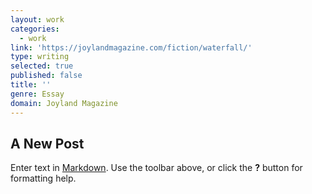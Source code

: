 ```yaml
---
layout: work
categories:
  - work
link: 'https://joylandmagazine.com/fiction/waterfall/'
type: writing
selected: true
published: false
title: ''
genre: Essay
domain: Joyland Magazine
---
```

## A New Post

Enter text in [Markdown](http://daringfireball.net/projects/markdown/). Use the toolbar above, or click the **?** button for formatting help.

